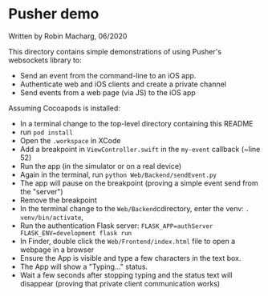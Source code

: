 #  Pusher demo

Written by Robin Macharg, 06/2020

This directory contains simple demonstrations of using Pusher's websockets library to:

- Send an event from the command-line to an iOS app.
- Authenticate web and iOS clients and create a private channel  
- Send events from a web page (via JS) to the iOS app

Assuming Cocoapods is installed:

- In a terminal change to the top-level directory containing this README
- run `pod install`
- Open the `.workspace` in XCode
- Add a breakpoint in `ViewController.swift` in the `my-event` callback (~line 52)
- Run the app (in the simulator or on a real device)
- Again in the terminal, run `python Web/Backend/sendEvent.py`
- The app will pause on the breakpoint (proving a simple event send from the "server")
- Remove the breakpoint
- In the terminal change to the `Web/Backend`cdirectory, enter the venv: `. venv/bin/activate`, 
- Run the authentication Flask server: `FLASK_APP=authServer FLASK_ENV=development flask run`
- In Finder, double click the `Web/Frontend/index.html` file to open a webpage in a browser
- Ensure the App is visible and type a few characters in the text box.
- The App will show a "Typing..." status.  
- Wait a few seconds after stopping typing and the status text will disappear (proving that private client communication works)

